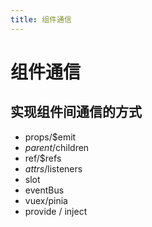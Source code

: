 ```yaml
---
title: 组件通信
---
```


# 组件通信

## 实现组件间通信的方式

- props/$emit
- $parent/$children
- ref/$refs
- $attrs/$listeners
- slot
- eventBus
- vuex/pinia
- provide / inject
